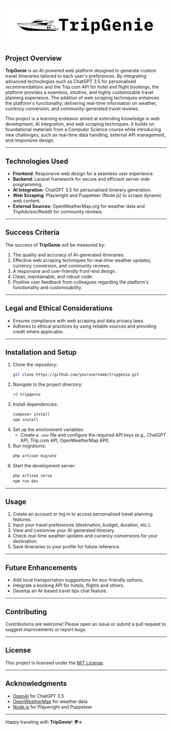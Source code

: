 ![](public/logos/logo-transparent.png)

## Project Overview
**TripGenie** is an AI-powered web platform designed to generate custom travel itineraries tailored to each user's preferences. By integrating advanced technologies such as ChatGPT 3.5 for personalised recommendations and the Trip.com API for hotel and flight bookings, the platform provides a seamless, intuitive, and highly customisable travel planning experience. The addition of web scraping techniques enhances the platform's functionality, delivering real-time information on weather, currency conversion, and community-generated travel reviews.

This project is a learning endeavor aimed at extending knowledge in web development, AI integration, and web scraping techniques. It builds on foundational materials from a Computer Science course while introducing new challenges, such as real-time data handling, external API management, and responsive design.

---

## Technologies Used
- **Frontend**: Responsive web design for a seamless user experience.
- **Backend**: Laravel framework for secure and efficient server-side programming.
- **AI Integration**: ChatGPT 3.5 for personalised itinerary generation.
- **Web Scraping**: Playwright and Puppeteer (Node.js) to scrape dynamic web content.
- **External Sources**: OpenWeatherMap.org for weather data and TripAdvisor/Reddit for community reviews.

---

## Success Criteria
The success of **TripGenie** will be measured by:
1. The quality and accuracy of AI-generated itineraries.
2. Effective web scraping techniques for real-time weather updates, currency conversion, and community reviews.
3. A responsive and user-friendly front-end design.
4. Clean, maintainable, and robust code.
5. Positive user feedback from colleagues regarding the platform's functionality and customisability.

---

## Legal and Ethical Considerations
- Ensures compliance with web scraping and data privacy laws.
- Adheres to ethical practices by using reliable sources and providing credit where applicable.

---

## Installation and Setup
1. Clone the repository:
   ```bash
   git clone https://github.com/yourusername/tripgenie.git
   ```
2. Navigate to the project directory:
   ```bash
   cd tripgenie
   ```
3. Install dependencies:
   ```bash
   composer install
   npm install
   ```
4. Set up the environment variables:
   - Create a `.env` file and configure the required API keys (e.g., ChatGPT API, Trip.com API, OpenWeatherMap API).
5. Run migrations:
   ```bash
   php artisan migrate
   ```
6. Start the development server:
   ```bash
   php artisan serve
   npm run dev
   ```

---

## Usage
1. Create an account or log in to access personalised travel planning features.
2. Input your travel preferences (destination, budget, duration, etc.).
3. View and customise your AI-generated itinerary.
4. Check real-time weather updates and currency conversions for your destination.
5. Save itineraries to your profile for future reference.

---

## Future Enhancements
- Add local transportation suggestions for eco-friendly options.
- Integrate a booking API for hotels, flights and others.
- Develop an AI-based travel tips chat feature.

---

## Contributing
Contributions are welcome! Please open an issue or submit a pull request to suggest improvements or report bugs.

---

## License
This project is licensed under the [MIT License](LICENSE).

---

## Acknowledgments
- [OpenAI](https://openai.com) for ChatGPT 3.5
- [OpenWeatherMap](https://openweathermap.org) for weather data
- [Node.js](https://nodejs.org) for Playwright and Puppeteer

---

Happy traveling with **TripGenie**! 🌍✈️
